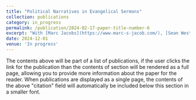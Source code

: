 ```yaml
---
title: "Political Narratives in Evangelical Sermons"
collection: publications
category: in_progress
permalink: /publication/2024-02-17-paper-title-number-6
excerpt: "With [Marc Jacobs](https://www.marc-s-jacob.com/), [Sean Westwood](https://polarizationresearchlab.org/sean-j-westwood/), and [Yphtach Lelkes](https://www.ylelkes.com/). Commentators have regularly noted the increasing involvement of evangelical movements in American politics. Despite this consensus, there is limited understanding of how evangelical leaders engage with politics within their congregations and potentially shape their congregants' political views. To examine the prevalence and content of political speech in evangelical communities, we construct a dataset of approximately 50,000 sermon recordings around the 2022 midterm elections. We employ large language models (LLMs) to identify policy discussion and vote instructions in transcribed sermons. Our findings reveal that political references in evangelical sermons are frequent, especially around elections. By contrast, direct endorsements of political candidates remain rare, suggesting a maintained division between church and state, with political discourse in evangelical churches focusing on social issues rather than specific candidates."
date: 2024-12-01
venue: 'In progress'
---
```


The contents above will be part of a list of publications, if the user clicks the link for the publication than the contents of section will be rendered as a full page, allowing you to provide more information about the paper for the reader. When publications are displayed as a single page, the contents of the above "citation" field will automatically be included below this section in a smaller font.
